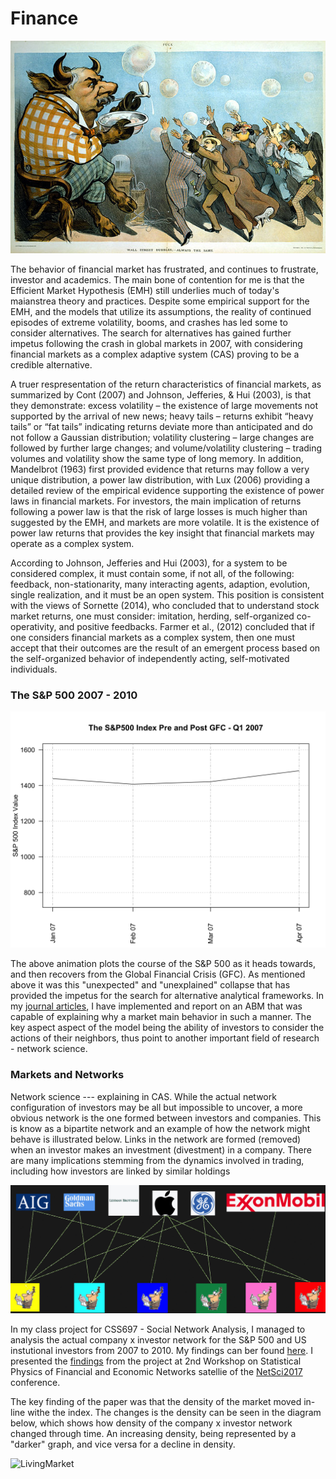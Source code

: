 # Finance

![Bubble](websiteimages/bubble.jpg)

The behavior of financial market has frustrated, and continues to frustrate, investor and academics. The main bone of contention for me is that the Efficient Market Hypothesis (EMH) still underlies much of today's maianstrea theory and practices. Despite some empirical support for the EMH, and the models that utilize its assumptions, the reality of continued episodes of extreme volatility, booms, and crashes has led some to consider alternatives. The search for alternatives has gained further impetus following the crash in global markets in 2007, with considering financial markets as a complex adaptive system (CAS) proving to be a credible alternative.

A truer respresentation of the return characteristics of financial markets, as summarized by Cont (2007) and Johnson, Jefferies, & Hui (2003), is that they demonstrate: excess volatility – the existence of large movements not supported by the arrival of new news; heavy tails – returns exhibit “heavy tails” or “fat tails” indicating returns deviate more than anticipated and do not follow a Gaussian distribution; volatility clustering – large changes are followed by further large changes; and volume/volatility clustering – trading volumes and volatility show the same type of long memory. In addition, Mandelbrot (1963) first provided evidence that returns may follow a very unique distribution, a  power law distribution, with Lux (2006) providing a detailed review of the empirical evidence supporting the existence of power laws in financial markets. For investors, the main implication of returns following a power law is that the risk of large losses is much higher than suggested by the EMH, and markets are more volatile. It is the existence of power law returns that provides the key insight that financial markets may operate as a complex system.

According to Johnson, Jefferies and Hui (2003), for a system to be considered complex, it must contain some, if not all, of the following: feedback, non-stationarity, many interacting agents, adaption, evolution, single realization, and it must be an open system. This position is consistent with the views of Sornette (2014), who concluded that to understand stock market returns, one must consider: imitation, herding, self-organized co-operativity, and positive feedbacks. Farmer et al., (2012) concluded that if one considers financial markets as a complex system, then one must accept that their outcomes are the result of an emergent process based on the self-organized behavior of independently acting, self-motivated individuals.


### The S&P 500 2007 - 2010

![Market](websiteimages/mktOutput.gif)


The above animation plots the course of the S&P 500 as it heads towards, and then recovers from the Global Financial Crisis (GFC). As mentioned above it was this "unexpected" and "unexplained" collapse that has provided the impetus for the search for alternative analytical frameworks. In my [journal articles](papers/  ), I have implemented and report on an ABM that was capable of explaining why a market main behavior in such a manner. The key aspect aspect of the model being the ability of investors to consider the actions of their neighbors, thus point to another important field of research - network science.

### Markets and Networks
Network science   --- explaining in CAS. While the actual network configuration of investors may be all but impossible to uncover, a more obvious network is the one formed between investors and companies. This is know as a bipartite network and an example of how the network might behave is illustrated below. Links in the network are formed (removed) when an investor makes an investment (divestment) in a company. There are many implications stemming from the dynamics involved in trading, including how investors are linked by similar holdings

![NetworkCartoon](websiteimages/cartoonOutput.gif)

In my class project for CSS697 - Social Network Analysis, I managed to analysis the actual company x investor network for the S&P 500 and US instutional investors from 2007 to 2010. My findings can ber found [here](papers/  ). I presented the [findings](papers/) from the project at 2nd Workshop on Statistical Physics of Financial and Economic Networks satellie of the [NetSci2017](http://netsci2017.net/program/satellites) conference. 

The key finding of the paper was that the density of the market moved in-line withe the index. The changes is the density can be seen in the diagram below, which shows how density of the company x investor network changed through time. An increasing density, being represented by a "darker" graph, and vice versa for a decline in density.

![LivingMarket](websiteimages/LivingOutput.gif)


